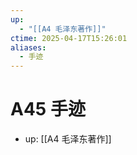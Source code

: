 ```yaml
---
up:
  - "[[A4 毛泽东著作]]"
ctime: 2025-04-17T15:26:01
aliases:
  - 手迹
---
```


# A45 手迹

- up: [[A4 毛泽东著作]]
